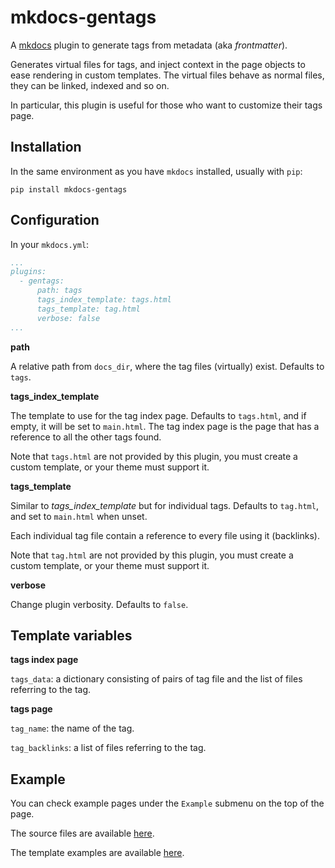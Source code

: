 # mkdocs-gentags

A [mkdocs][1] plugin to generate tags from metadata (aka _frontmatter_).

Generates virtual files for tags, and inject context in the page objects to ease rendering in custom templates. The virtual files behave as normal files, they can be linked, indexed and so on.

In particular, this plugin is useful for those who want to customize their tags page.

## Installation

In the same environment as you have `mkdocs` installed, usually with `pip`:

```shell
pip install mkdocs-gentags
```

## Configuration

In your `mkdocs.yml`:

```yaml
...
plugins:
  - gentags:
      path: tags
      tags_index_template: tags.html
      tags_template: tag.html
      verbose: false
...
```

**path**

A relative path from `docs_dir`, where the tag files (virtually) exist.
Defaults to `tags`.

**tags\_index\_template**

The template to use for the tag index page. Defaults
to `tags.html`, and if empty, it will be set to `main.html`.
The tag index page is the page that has a reference to all the other tags found.

Note that `tags.html` are not provided by this plugin, you must create a custom
template, or your theme must support it.

**tags\_template**

Similar to _tags\_index\_template_ but for individual tags.
Defaults to `tag.html`, and set to `main.html` when unset.

Each individual tag file contain a reference to every file using it (backlinks).

Note that `tag.html` are not provided by this plugin, you must create a custom
template, or your theme must support it.


**verbose**

Change plugin verbosity. Defaults to `false`.


## Template variables

**tags index page**

`tags_data`: a dictionary consisting of pairs of tag file and the list of files referring to the tag.

**tags page**

`tag_name`: the name of the tag.

`tag_backlinks`: a list of files referring to the tag.


## Example

You can check example pages under the `Example` submenu on the top of the page.

The source files are available [here](https://github.com/georgeyk/mkdocs-gentags/tree/main/docs).

The template examples are available [here](https://github.com/georgeyk/mkdocs-gentags/tree/main/theme).


[1]: https://www.mkdocs.org

